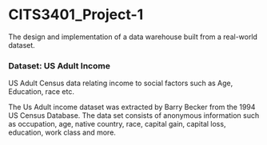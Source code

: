 # CITS3401_Project-1
The design and implementation of a data warehouse built from a real-world dataset.

### Dataset: US Adult Income
US Adult Census data relating income to social factors such as Age, Education, race etc.

The Us Adult income dataset was extracted by Barry Becker from the 1994 US Census Database. The data set consists of anonymous information such as occupation, age, native country, race, capital gain, capital loss, education, work class and more.

